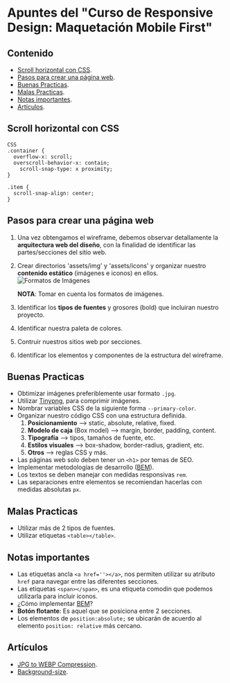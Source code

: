 # Apuntes del "Curso de Responsive Design: Maquetación Mobile First"

## Contenido
- [Scroll horizontal con CSS](#scroll-horizontal-con-css).
- [Pasos para crear una página web](#pasos-para-crear-una-página-web).
- [Buenas Practicas](#buenas-practicas).
- [Malas Practicas](#malas-practicas).
- [Notas importantes](#notas-importantes).
- [Artículos](#artículos).

## Scroll horizontal con CSS
```
CSS
.container {
  overflow-x: scroll;
  overscroll-behavior-x: contain;
	scroll-snap-type: x proximity;
}

.item {
  scroll-snap-align: center;
}
```

## Pasos para crear una página web

1. Una vez obtengamos el wireframe, debemos observar detallamente la **arquitectura web del diseño**, con la finalidad de identificar las partes/secciones del sitio web.
2. Crear directorios 'assets/img' y 'assets/icons' y organizar nuestro **contenido estático** (imágenes e iconos) en ellos.
  ![Formatos de Imágenes](https://static.platzi.com/media/user_upload/tabla-73965bc6-f22a-4ddb-9413-236043b9ef7a.jpg)

    **NOTA**: Tomar en cuenta los formatos de imágenes.

3. Identificar los **tipos de fuentes** y grosores (bold) que incluiran nuestro proyecto.
4. Identificar nuestra paleta de colores.
5. Contruir nuestros sitios web por secciones.
6. Identificar los elementos y componentes de la estructura del wireframe.

## Buenas Practicas

 - Obtimizar imágenes preferiblemente usar formato `.jpg`.
 - Utilizar [Tinypng](https://tinypng.com/), para comprimir imágenes.
 - Nombrar variables CSS de la siguiente forma `--primary-color`.
 - Organizar nuestro código CSS con una estructura definida.
    1. **Posicionamiento** --> static, absolute, relative, fixed.
    2. **Modelo de caja** (Box model) --> margin, border, padding, content.
    3. **Tipografía** --> tipos, tamaños de fuente, etc.
    4. **Estilos visuales** --> box-shadow, border-radius, gradient, etc.
    5. **Otros** --> reglas CSS y más.
  - Las páginas web solo deben tener un `<h1>` por temas de SEO.
  - Implementar metodologías de desarrollo ([BEM](http://getbem.com/)).
  - Los textos se deben manejar con medidas responsivas `rem`.
  - Las separaciones entre elementos se recomiendan hacerlas con medidas absolutas `px`.

## Malas Practicas

- Utilizar más de 2 tipos de fuentes.
- Utilizar etiquetas `<table></table>`.

## Notas importantes

- Las etiquetas ancla `<a href=''></a>`, nos permiten utilizar su atributo `href` para navegar entre las diferentes secciones.
- Las etiquetas `<span></span>`, es una etiqueta comodin que podemos utilizarla para incluir iconos.
- ¿Cómo implementar [BEM](https://platzi.com/comentario/1858259/)?
- **Botón flotante**: Es aquel que se posiciona entre 2 secciones.
- Los elementos de `position:absolute;` se ubicarán de acuerdo al elemento `position: relative` más cercano.

## Artículos

- [JPG to WEBP Compression](https://www.keycdn.com/support/jpg-to-webp).
- [Background-size](https://developer.mozilla.org/en-US/docs/Web/CSS/background-size).